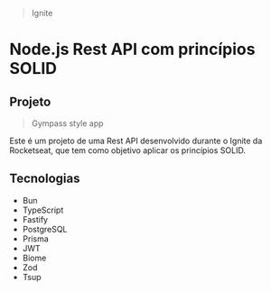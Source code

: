 > Ignite

# Node.js Rest API com princípios SOLID

## Projeto

> Gympass style app

Este é um projeto de uma Rest API desenvolvido durante o Ignite da Rocketseat, que tem como objetivo aplicar os princípios SOLID.

## Tecnologias

- Bun
- TypeScript
- Fastify
- PostgreSQL
- Prisma
- JWT
- Biome
- Zod
- Tsup

